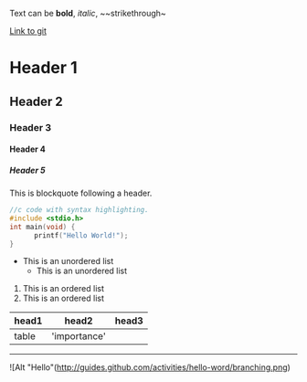 Text can be **bold**, _italic_, ~~strikethrough~

[Link to git](http://github.com)

# Header 1
## Header 2
### Header 3
#### Header 4
##### Header 5

This is blockquote following a header.

```c
//c code with syntax highlighting.
#include <stdio.h>
int main(void) {
      printf("Hello World!");
}
```

* This is an unordered list
    * This is an unordered list

1. This is an ordered list
2. This is an ordered list

|head1  |head2       |head3  |
|:------|------------|-------|
|table  |'importance'|       |


***
![Alt "Hello"\(http://guides.github.com/activities/hello-word/branching.png)
